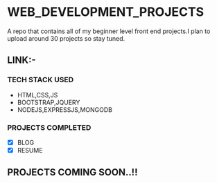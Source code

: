 # WEB_DEVELOPMENT_PROJECTS
A repo that contains all of my beginner level front end projects.I plan to upload around 30 projects so stay tuned.

## LINK:-  

### TECH STACK USED
- HTML,CSS,JS
- BOOTSTRAP,JQUERY
- NODEJS,EXPRESSJS,MONGODB

### PROJECTS COMPLETED
- [X] BLOG
- [X] RESUME
## PROJECTS COMING SOON..!!

